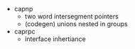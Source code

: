 * capnp
  * two word intersegment pointers
  * (codegen) unions nested in groups
* caprpc
  * interface inhertiance
